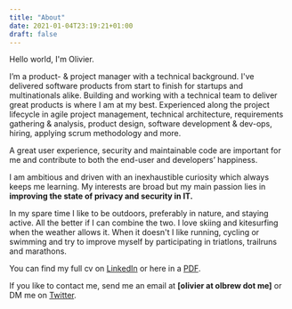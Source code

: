 ```yaml
---
title: "About"
date: 2021-01-04T23:19:21+01:00
draft: false
---
```


Hello world, I'm Olivier.

I’m a product- & project manager with a technical background. I've delivered software products from start to finish for startups and multinationals alike. Building and working with a technical team to deliver great products is where I am at my best. Experienced along the project lifecycle in agile project management, technical architecture, requirements gathering & analysis, product design, software development & dev-ops, hiring, applying scrum methodology and more.

A great user experience, security and maintainable code are important for me and contribute to both the end-user and developers’ happiness.

I am ambitious and driven with an inexhaustible curiosity which always keeps me learning.
My interests are broad but my main passion lies in **improving the state of privacy and security in IT.**

In my spare time I like to be outdoors, preferably in nature, and staying active.
All the better if I can combine the two. I love skiing and kitesurfing when the weather allows it.
When it doesn't I like running, cycling or swimming and try to improve myself by participating in
triatlons, trailruns and marathons.

You can find my full cv on [LinkedIn](https://www.linkedin.com/in/olbrew/) or here in a [PDF](/Resume-Olivier-Brewaeys.pdf).

If you like to contact me, send me an email at **[olivier at olbrew dot me]** or DM me on [Twitter](https://twitter.com/olbrew).
